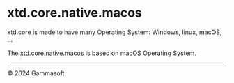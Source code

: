 
# xtd.core.native.macos

xtd.core is made to have many Operating System: Windows, linux, macOS, ...

The [xtd.core.native.macos](.) is based on macOS Operating System.

______________________________________________________________________________________________

© 2024 Gammasoft.
